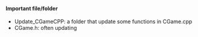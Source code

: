 #### Important file/folder
- Update_CGameCPP: a folder that update some functions in CGame.cpp
- CGame.h: often updating
